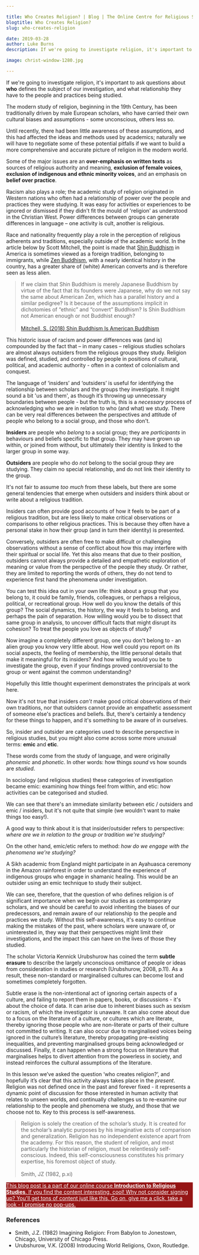 ```yaml
---

title: Who Creates Religion? | Blog | The Online Centre for Religious Studies
blogtitle: Who Creates Religion?
slug: who-creates-religion

date: 2019-03-28
author: Luke Burns
description: If we're going to investigate religion, it's important to ask questions about **who** defines the subject of our investigation, and what relationship they have to the people and practices being studied. 

image: christ-window-1280.jpg

---
```


If we're going to investigate religion, it's important to ask questions about **who** defines the subject of our investigation, and what relationship they have to the people and practices being studied. 

The modern study of religion, beginning in the 19th Century, has been traditionally driven by male European scholars, who have carried their own cultural biases and assumptions - some unconscious, others less so.

Until recently, there had been little awareness of these assumptions, and this had affected the ideas and methods used by academics; naturally we will have to negotiate some of these potential pitfalls if we want to build a more comprehensive and accurate picture of religion in the modern world.

Some of the major issues are an **over-emphasis on written texts** as sources of religious authority and meaning, **exclusion of female voices**, **exclusion of indigenous and ethnic minority voices**, and an emphasis on **belief over practice**.

Racism also plays a role; the academic study of religion originated in Western nations who often had a relationship of power over the people and practices they were studying. It was easy for activities or experiences to be ignored or dismissed if they didn't fit the mould of 'religion' as understood in the Christian West. Power differences between groups can generate differences in language – one activity is cult, another is religious.

Race and nationality frequently play a role in the perception of religious adherents and traditions, especially outside of the academic world. In the article below by Scott Mitchell, the point is made that [Shin Buddhism](https://en.wikipedia.org/wiki/J%C5%8Ddo_Shinsh%C5%AB) in America is sometimes viewed as a foreign tradition, belonging to immigrants, while [Zen Buddhism](https://en.wikipedia.org/wiki/Zen), with a nearly identical history in the country, has a greater share of (white) American converts and is therefore seen as less alien.

>If we claim that Shin Buddhism is merely Japanese Buddhism by virtue of the fact that its founders were Japanese, why do we not say the same about American Zen, which has a parallel history and a similar pedigree? Is it because of the assumptions implicit in dichotomies of “ethnic” and “convert” Buddhism? Is Shin Buddhism not American enough or not Buddhist enough?<br><br>[Mitchell, S. (2018) Shin Buddhism Is American Buddhism](https://www.lionsroar.com/shin-buddhism-is-american-buddhism/)

This historic issue of racism and power differences was (and is) compounded by the fact that – in many cases – religious studies scholars are almost always outsiders from the religious groups they study. Religion was defined, studied, and controlled by people in positions of cultural, political, and academic authority - often in a context of colonialism and conquest.

The language of ‘insiders’ and ‘outsiders’ is useful for identifying the relationship between scholars and the groups they investigate. It might sound a bit 'us and them', as though it’s throwing up unnecessary boundaries between people - but the truth is, this is a *necessary* process of acknowledging who we are in relation to who (and what) we study. There can be very real differences between the perspectives and attitude of people who belong to a social group, and those who don't.

**Insiders** are people who *belong* to a social group; they are *participants* in behaviours and beliefs specific to that group. They may have grown up within, or joined from without, but ultimately their identity is linked to the larger group in some way.

**Outsiders** are people who do *not* belong to the social group they are studying. They claim no special relationship, and do not link their identity to the group.

It's not fair to assume *too much* from these labels, but there are some general tendencies that emerge when outsiders and insiders think about or write about a religious tradition.

Insiders can often provide good accounts of how it feels to be part of a religious tradition, but are less likely to make critical observations or comparisons to other religious practices. This is because they often have a personal stake in how their group (and in turn their identity) is presented.

Conversely, outsiders are often free to make difficult or challenging observations without a sense of conflict about how this may interfere with their spiritual or social life. Yet this also means that due to their position, outsiders cannot always provide a detailed and empathetic exploration of meaning or value from the perspective of the people they study. Or rather, they are limited to reporting the words of others, they do not tend to experience first hand the phenomena under investigation.

You can test this idea out in your own life: think about a group that you belong to, it could be family, friends, colleagues, or perhaps a religious, political, or recreational group. How well do you know the details of this group? The social dynamics, the history, the way it feels to belong, and perhaps the pain of separation. How willing would you be to dissect that same group in analysis, to uncover difficult facts that might disrupt its cohesion? To treat the people you love as objects of study?

Now imagine a completely different group, one you don't belong to - an alien group you know very little about. How well could you report on its social aspects, the feeling of membership, the little personal details that make it meaningful for its insiders? And how willing would you be to investigate the group, even if your findings proved controversial to the group or went against the common understanding?

Hopefully this little thought experiment demonstrates the principals at work here.

Now it's not true that insiders *can’t* make good critical observations of their own traditions, nor that outsiders cannot provide an empathetic assessment of someone else's practices and beliefs. But, there's certainly a tendency for these things to happen, and it's something to be aware of in ourselves.

So, insider and outsider are categories used to describe perspective in religious studies, but you might also come across some more unusual terms: **emic** and **etic**.

These words come from the study of language, and were originally *phonemic* and *phonetic*. In other words: how things *sound* vs how sounds are *studied*.

In sociology (and religious studies) these categories of investigation became emic: examining how things feel from within, and etic: how activities can be categorised and studied.

We can see that there's an immediate similarity between etic / outsiders and emic / insiders, but it's not quite that simple (we wouldn't want to make things too easy!).

A good way to think about it is that insider/outsider refers to perspective: *where are we in relation to the group or tradition we're studying?*

On the other hand, emic/etic refers to method: *how do we engage with the phenomena we're studying?*

A Sikh academic from England might participate in an Ayahuasca ceremony in the Amazon rainforest in order to understand the experience of indigenous groups who engage in shamanic healing. This would be an outsider using an emic technique to study their subject.

We can see, therefore, that the question of who defines religion is of significant importance when we begin our studies as contemporary scholars, and we should be careful to avoid inheriting the biases of our predecessors, and remain aware of our relationship to the people and practices we study. Without this self-awareness, it's easy to continue making the mistakes of the past, where scholars were unaware of, or uninterested in, they way that their perspectives might limit their investigations, and the impact this can have on the lives of those they studied.

The scholar Victoria Kennick Urubshurow has coined the term **subtle erasure** to describe the largely unconscious omittance of people or ideas from consideration in studies or research (Urubshurow, 2008, p.11). As a result, these non-standard or marginalised cultures can become lost and sometimes completely forgotten.

Subtle erase is the non-intentional act of ignoring certain aspects of a culture, and failing to report them in papers, books, or discussions - it's about the choice of data. It can arise due to inherent biases such as sexism or racism, of which the investigator is unaware. It can also come about due to a focus on the literature of a culture, or cultures which are literate, thereby ignoring those people who are non-literate or parts of their culture not committed to writing. It can also occur due to marginalised voices being ignored in the culture’s literature, thereby propagating pre-existing inequalities, and preventing marginalised groups being acknowledged or discussed. Finally, it can happen when a strong focus on literature that marginalises helps to divert attention from the powerless in society, and instead reinforces the cultural assumptions of the literature.

In this lesson we’ve asked the question ‘who creates religion?’, and hopefully it’s clear that this activity always takes place in the *present*. Religion was not defined once in the past and forever fixed - it represents a dynamic point of discussion for those interested in human activity that relates to unseen worlds, and continually challenges us to re-examine our relationship to the people and phenomena we study, and those that we choose not to. Key to this process is self-awareness.

>Religion is solely the creation of the scholar’s study. It is created for the scholar’s analytic purposes by his imaginative acts of comparison and generalization. Religion has no independent existence apart from the academy. For this reason, the student of religion, and most particularly the historian of religion, must be relentlessly self-conscious. Indeed, this self-consciousness constitutes his primary expertise, his foremost object of study.<br><br>Smith, JZ (1982, p.xi)

<a target="_BLANK" style="color: white" href="https://ocrs.thinkific.com/courses/introduction-to-religious-studies"><div class="container mb-3 p-3" style="background-color: #951515">This blog post is a part of our online course <strong>Introduction to Religious Studies</strong>. If you find the content interesting, cool! Why not consider signing up? You'll get tons of content just like this. Go on, give me a click, take a look - I promise no pop-ups.</div></a>

### References

* Smith, J.Z. (1982) Imagining Religion: From Babylon to Jonestown, Chicago, University of Chicago Press.
* Urubshurow, V.K. (2008) Introducing World Religions, Oxon, Routledge.